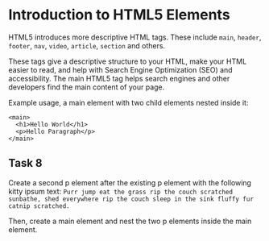 # Introduction to HTML5 Elements

HTML5 introduces more descriptive HTML tags. These include `main`, `header`, `footer`, `nav`, `video`, `article`, `section` and others.

These tags give a descriptive structure to your HTML, make your HTML easier to read, and help with Search Engine Optimization (SEO) and accessibility. The main HTML5 tag helps search engines and other developers find the main content of your page.

Example usage, a main element with two child elements nested inside it:

```
<main> 
  <h1>Hello World</h1>
  <p>Hello Paragraph</p>
</main>
```
## Task 8

Create a second p element after the existing p element with the following kitty ipsum text: `Purr jump eat the grass rip the couch scratched sunbathe, shed everywhere rip the couch sleep in the sink fluffy fur catnip scratched.`

Then, create a main element and nest the two p elements inside the main element.
